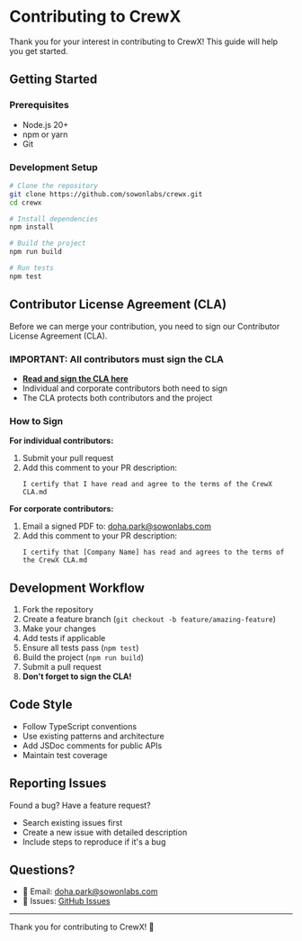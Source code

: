 # Contributing to CrewX

Thank you for your interest in contributing to CrewX! This guide will help you get started.

## Getting Started

### Prerequisites
- Node.js 20+ 
- npm or yarn
- Git

### Development Setup
```bash
# Clone the repository
git clone https://github.com/sowonlabs/crewx.git
cd crewx

# Install dependencies
npm install

# Build the project
npm run build

# Run tests
npm test
```

## Contributor License Agreement (CLA)

Before we can merge your contribution, you need to sign our Contributor License Agreement (CLA).

### **IMPORTANT**: All contributors must sign the CLA

- [**Read and sign the CLA here**](docs/CLA.md)
- Individual and corporate contributors both need to sign
- The CLA protects both contributors and the project

### How to Sign

**For individual contributors:**
1. Submit your pull request
2. Add this comment to your PR description:
   ```
   I certify that I have read and agree to the terms of the CrewX CLA.md
   ```

**For corporate contributors:**
1. Email a signed PDF to: doha.park@sowonlabs.com
2. Add this comment to your PR description:
   ```
   I certify that [Company Name] has read and agrees to the terms of the CrewX CLA.md
   ```

## Development Workflow

1. Fork the repository
2. Create a feature branch (`git checkout -b feature/amazing-feature`)
3. Make your changes
4. Add tests if applicable
5. Ensure all tests pass (`npm test`)
6. Build the project (`npm run build`)
7. Submit a pull request
8. **Don't forget to sign the CLA!**

## Code Style

- Follow TypeScript conventions
- Use existing patterns and architecture
- Add JSDoc comments for public APIs
- Maintain test coverage

## Reporting Issues

Found a bug? Have a feature request?
- Search existing issues first
- Create a new issue with detailed description
- Include steps to reproduce if it's a bug

## Questions?

- 📧 Email: doha.park@sowonlabs.com
- 🐛 Issues: [GitHub Issues](https://github.com/sowonlabs/crewx/issues)

---

Thank you for contributing to CrewX! 🚀